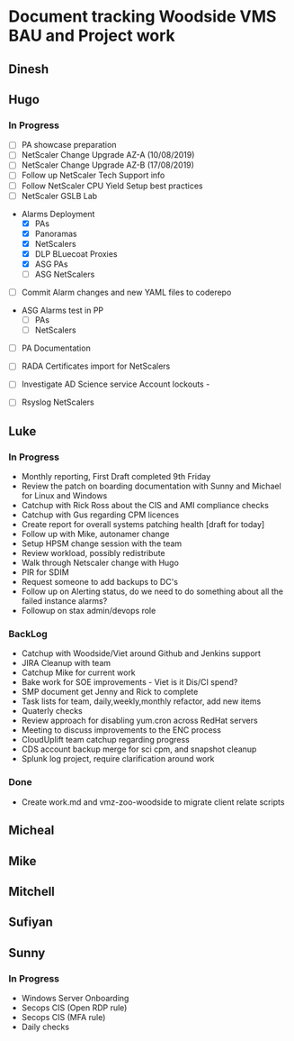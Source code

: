 # Document tracking Woodside VMS BAU and Project work

## Dinesh

## Hugo
### In Progress
- [ ]  PA showcase preparation
- [ ]  NetScaler Change Upgrade AZ-A (10/08/2019)
- [ ]  NetScaler Change Upgrade AZ-B (17/08/2019)
- [ ]  Follow up NetScaler Tech Support info
- [ ]  Follow NetScaler CPU Yield Setup best practices
- [ ]  NetScaler GSLB Lab
- Alarms Deployment
  - [x]  PAs
  - [x]  Panoramas
  - [x]  NetScalers
  - [x]  DLP BLuecoat Proxies
  - [x]  ASG PAs
  - [ ]  ASG NetScalers
- [ ] Commit Alarm changes and new YAML files to coderepo
- ASG Alarms test in PP
  - [ ]  PAs
  - [ ]  NetScalers
- [ ]  PA Documentation
- [ ]  RADA Certificates import for NetScalers
- [ ]  Investigate AD Science service Account lockouts - 
- [ ]  Rsyslog NetScalers


## Luke
### In Progress
* Monthly reporting, First Draft completed 9th Friday
* Review the patch on boarding documentation with Sunny and Michael for Linux and Windows
* Catchup with Rick Ross about the CIS and AMI compliance checks
* Catchup with Gus regarding CPM licences
* Create report for overall systems patching health [draft for today]
* Follow up with Mike, autonamer change
* Setup HPSM change session with the team
* Review workload, possibly redistribute
* Walk through Netscaler change with Hugo
* PIR for SDIM
* Request someone to add backups to DC's
* Follow up on Alerting status, do we need to do something about all the failed instance alarms?
* Followup on stax admin/devops role

### BackLog
* Catchup with Woodside/Viet around Github and Jenkins support
* JIRA Cleanup with team
* Catchup Mike for current work
* Bake work for SOE improvements - Viet is it Dis/CI spend?
* SMP document get Jenny and Rick to complete
* Task lists for team, daily,weekly,monthly refactor, add new items
* Quaterly checks 
* Review approach for disabling yum.cron across RedHat servers
* Meeting to discuss improvements to the ENC process
* CloudUplift team catchup regarding progress
* CDS account backup merge for sci cpm, and snapshot cleanup
* Splunk log project, require clarification around work

### Done
* Create work.md and vmz-zoo-woodside to migrate client relate scripts

## Micheal

## Mike

## Mitchell

## Sufiyan

## Sunny
### In Progress
* Windows Server Onboarding
* Secops CIS (Open RDP rule)
* Secops CIS (MFA rule)
* Daily checks
